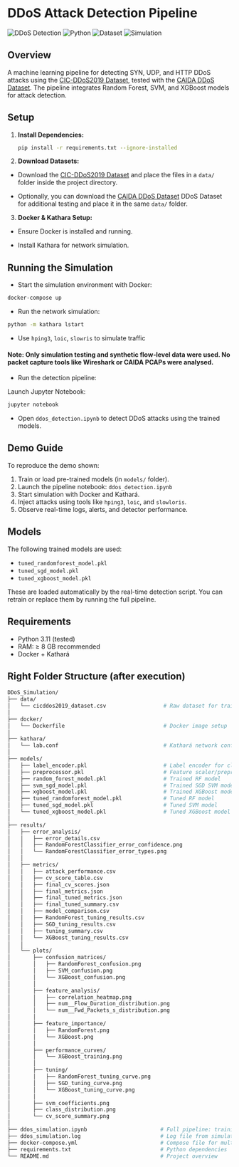 # DDoS Attack Detection Pipeline

![DDoS Detection](https://img.shields.io/badge/Type-ML_Pipeline-blue)
![Python](https://img.shields.io/badge/Python-3.8%2B-green)
![Dataset](https://img.shields.io/badge/Dataset-CIC--DDoS2019-red)
![Simulation](https://img.shields.io/badge/Network-Kathará-yellow)

## Overview

A machine learning pipeline for detecting SYN, UDP, and HTTP DDoS attacks using the [CIC-DDoS2019 Dataset](https://data.mendeley.com/datasets/ssnc74xm6r/1), tested with the [CAIDA DDoS Dataset](https://catalog.caida.org/dataset/ddos_attack_2007). The pipeline integrates Random Forest, SVM, and XGBoost models for attack detection.

## Setup

1. **Install Dependencies:**

   ```bash
   pip install -r requirements.txt --ignore-installed
   ```
2. **Download Datasets:**

- Download the [CIC-DDoS2019 Dataset](https://data.mendeley.com/datasets/ssnc74xm6r/1) and place the files in a `data/` folder inside the project directory.

- Optionally, you can download the [CAIDA DDoS Dataset](https://catalog.caida.org/dataset/ddos_attack_2007) DDoS Dataset for additional testing and place it in the same `data/` folder.

3. **Docker & Kathara Setup:**

- Ensure Docker is installed and running.

- Install Kathara for network simulation.

## Running the Simulation

- Start the simulation environment with Docker:

```bash
docker-compose up
```
- Run the network simulation:

```bash
python -m kathara lstart
```

- Use `hping3`, `loic`, `slowris` to simulate traffic

#### **Note:** Only simulation testing and synthetic flow-level data were used. No packet capture tools like Wireshark or CAIDA PCAPs were analysed.

- Run the detection pipeline:

Launch Jupyter Notebook:

```bash
jupyter notebook
```

- Open `ddos_detection.ipynb` to detect DDoS attacks using the trained models.

## Demo Guide

To reproduce the demo shown:

1. Train or load pre-trained models (in `models/` folder).
2. Launch the pipeline notebook: `ddos_detection.ipynb`
3. Start simulation with Docker and Kathará.
4. Inject attacks using tools like `hping3`, `loic`, and `slowloris`.
5. Observe real-time logs, alerts, and detector performance.

## Models

The following trained models are used:

- `tuned_randomforest_model.pkl`
- `tuned_sgd_model.pkl`
- `tuned_xgboost_model.pkl`

These are loaded automatically by the real-time detection script. You can retrain or replace them by running the full pipeline.

## Requirements

- Python 3.11 (tested)
- RAM: ≥ 8 GB recommended
- Docker + Kathará

## Right Folder Structure (after execution)

```bash
DDoS_Simulation/
├── data/
│   └── cicddos2019_dataset.csv                  # Raw dataset for training/testing
│
├── docker/
│   └── Dockerfile                               # Docker image setup
│
├── kathara/
│   └── lab.conf                                 # Kathará network configuration
│
├── models/
│   ├── label_encoder.pkl                        # Label encoder for classes
│   ├── preprocessor.pkl                         # Feature scaler/preprocessing
│   ├── random_forest_model.pkl                  # Trained RF model
│   ├── svm_sgd_model.pkl                        # Trained SGD SVM model
│   ├── xgboost_model.pkl                        # Trained XGBoost model
│   ├── tuned_randomforest_model.pkl             # Tuned RF model
│   ├── tuned_sgd_model.pkl                      # Tuned SVM model
│   └── tuned_xgboost_model.pkl                  # Tuned XGBoost model
│
├── results/
│   ├── error_analysis/
│   │   ├── error_details.csv
│   │   ├── RandomForestClassifier_error_confidence.png
│   │   └── RandomForestClassifier_error_types.png
│   │
│   ├── metrics/
│   │   ├── attack_performance.csv
│   │   ├── cv_score_table.csv
│   │   ├── final_cv_scores.json
│   │   ├── final_metrics.json
│   │   ├── final_tuned_metrics.json
│   │   ├── final_tuned_summary.csv
│   │   ├── model_comparison.csv
│   │   ├── RandomForest_tuning_results.csv
│   │   ├── SGD_tuning_results.csv
│   │   ├── tuning_summary.csv
│   │   └── XGBoost_tuning_results.csv
│   │
│   └── plots/
│       ├── confusion_matrices/
│       │   ├── RandomForest_confusion.png
│       │   ├── SVM_confusion.png
│       │   └── XGBoost_confusion.png
│       │
│       ├── feature_analysis/
│       │   ├── correlation_heatmap.png
│       │   ├── num__Flow_Duration_distribution.png
│       │   └── num__Fwd_Packets_s_distribution.png
│       │
│       ├── feature_importance/
│       │   ├── RandomForest.png
│       │   └── XGBoost.png
│       │
│       ├── performance_curves/
│       │   └── XGBoost_training.png
│       │
│       ├── tuning/
│       │   ├── RandomForest_tuning_curve.png
│       │   ├── SGD_tuning_curve.png
│       │   └── XGBoost_tuning_curve.png
│       │
│       ├── svm_coefficients.png
│       ├── class_distribution.png
│       └── cv_score_summary.png
│
├── ddos_simulation.ipynb                       # Full pipeline: training, tuning, real-time
├── ddos_simulation.log                         # Log file from simulation run
├── docker-compose.yml                          # Compose file for multi-container setup
├── requirements.txt                            # Python dependencies
└── README.md                                   # Project overview

```